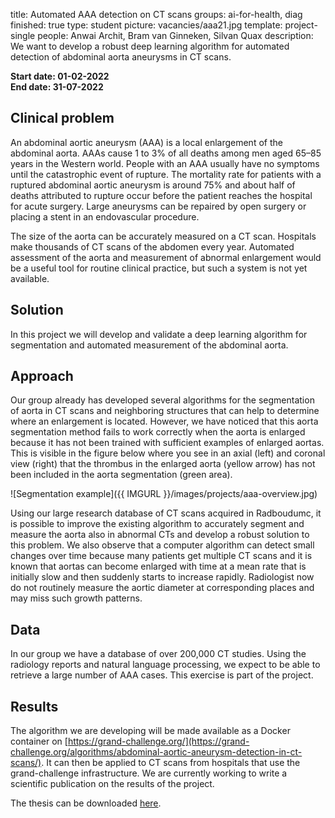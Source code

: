 title: Automated AAA detection on CT scans
groups: ai-for-health, diag
finished: true
type: student
picture: vacancies/aaa21.jpg
template: project-single
people: Anwai Archit, Bram van Ginneken, Silvan Quax
description: We want to develop a robust deep learning algorithm for automated detection of abdominal aorta aneurysms in CT scans.

**Start date: 01-02-2022** <br>
**End date: 31-07-2022**

## Clinical problem
An abdominal aortic aneurysm (AAA) is a local enlargement of the abdominal aorta. AAAs cause 1 to 3% of all deaths among men aged 65–85 years in the Western world. People with an AAA usually have no symptoms until the catastrophic event of rupture. The mortality rate for patients with a ruptured abdominal aortic aneurysm is around 75% and about half of deaths attributed to rupture occur before the patient reaches the hospital for acute surgery. Large aneurysms can be repaired by open surgery or placing a stent in an endovascular procedure.

The size of the aorta can be accurately measured on a CT scan. Hospitals make thousands of CT scans of the abdomen every year. Automated assessment of the aorta and measurement of abnormal enlargement would be a useful tool for routine clinical practice, but such a system is not yet available. 

## Solution
In this project we will develop and validate a deep learning algorithm for segmentation and automated measurement of the abdominal aorta.

## Approach
Our group already has developed several algorithms for the segmentation of aorta in CT scans and neighboring structures that can help to determine where an enlargement is located. However, we have noticed that this aorta segmentation method fails to work correctly when the aorta is enlarged because it has not been trained with sufficient examples of enlarged aortas. This is visible in the figure below where you see in an axial (left) and coronal view (right) that the thrombus in the enlarged aorta (yellow arrow) has not been included in the aorta segmentation (green area).

![Segmentation example]({{ IMGURL }}/images/projects/aaa-overview.jpg) 

Using our large research database of CT scans acquired in Radboudumc, it is possible to improve the existing algorithm to accurately segment and measure the aorta also in abnormal CTs and develop a robust solution to this problem. We also observe that a computer algorithm can detect small changes over time because many patients get multiple CT scans and it is known that aortas can become enlarged with time at a mean rate that is initially slow and then suddenly starts to increase rapidly. Radiologist now do not routinely measure the aortic diameter at corresponding places and may miss such growth patterns. 

## Data
In our group we have a database of over 200,000 CT studies. Using the radiology reports and natural language processing, we expect to be able to retrieve a large number of AAA cases. This exercise is part of the project.

## Results
The algorithm we are developing will be made available as a Docker container on [https://grand-challenge.org/](https://grand-challenge.org/algorithms/abdominal-aortic-aneurysm-detection-in-ct-scans/). It can then be applied to CT scans from hospitals that use the grand-challenge infrastructure. We are currently working to write a scientific publication on the results of the project.

The thesis can be downloaded [here](http://eia.udg.edu/~aoliver/maiaDocs/bookMaia5th_small2.pdf#page=65).
